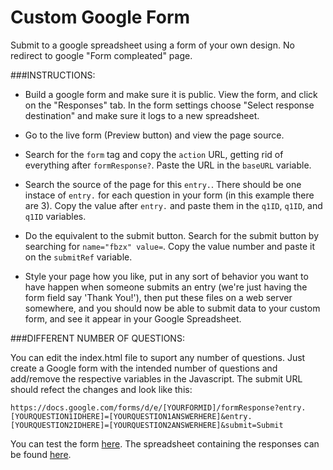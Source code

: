 Custom Google Form
==================

Submit to a google spreadsheet using a form of your own design. No redirect to google "Form compleated" page.


###INSTRUCTIONS:

* Build a google form and make sure it is public. View the form, and click on the "Responses" tab. In the form settings choose "Select response destination" and make sure it logs to a new spreadsheet.

* Go to the live form (Preview button) and view the page source.

* Search for the `form` tag and copy the `action` URL, getting rid of everything after `formResponse?`. Paste the URL in the `baseURL` variable.

* Search the source of the page for this `entry.`. There should be one instace of `entry.` for each question in your form (in this example there are 3). Copy the value after `entry.` and paste them in the `q1ID`, `q1ID`, and `q1ID` variables.

* Do the equivalent to the submit button. Search for the submit button by searching for `name="fbzx" value=`. Copy the value number and paste it on the `submitRef` variable.

* Style your page how you like, put in any sort of behavior you want to have happen when someone submits an entry (we're just having the form field say 'Thank You!'), then put these files on a web server somewhere, and you should now be able to submit data to your custom form, and see it appear in your Google Spreadsheet.


###DIFFERENT NUMBER OF QUESTIONS:

You can edit the index.html file to suport any number of questions. Just create a Google form with the intended number of questions and add/remove the respective variables in the Javascript. The submit URL should refect the changes and look like this:

`https://docs.google.com/forms/d/e/[YOURFORMID]/formResponse?entry.[YOURQUESTION1IDHERE]=[YOURQUESTION1ANSWERHERE]&entry.[YOURQUESTION2IDHERE]=[YOURQUESTION2ANSWERHERE]&submit=Submit`

You can test the form [here](http://joseaniceto.com/google-custom-form/). The spreadsheet containing the responses can be found [here](https://docs.google.com/spreadsheets/d/1gzMhtf8RAC4XVZlSQsmEx6k0MKXuxW3Buv0QFZ9vMw8/edit#gid=765584236).
